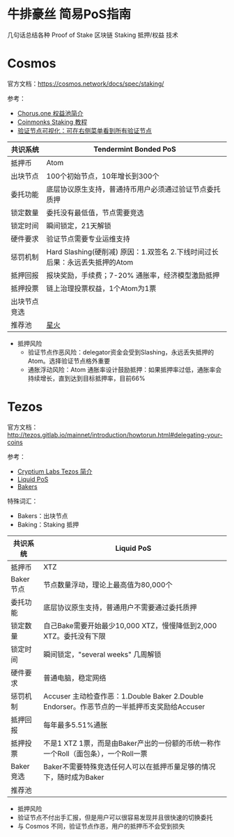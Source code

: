 # 牛排豪丝 简易PoS指南
几句话总结各种 Proof of Stake 区块链 Staking 抵押/权益 技术

# Cosmos
官方文档：https://cosmos.network/docs/spec/staking/  

参考：
* [Chorus.one 权益池简介](https://blog.chorus.one/proof-of-stake-contenders-cosmos-network/)
* [Coinmonks Staking 教程](https://medium.com/coinmonks/cosmos-atom-staking-guide-4a4e703c998a)
* [验证节点可视化：可在右侧菜单看到所有验证节点](https://nylira.net/3d)

|共识系统|Tendermint Bonded PoS|
|---|---|
|抵押币|Atom|
|出块节点|100个初始节点，10年增长到300个|
|委托功能|底层协议原生支持，普通持币用户必须通过验证节点委托质押|
|锁定数量|委托没有最低值，节点需要竞选|
|锁定时间|瞬间锁定，21天解锁|
|硬件要求|验证节点需要专业运维支持|
|惩罚机制|Hard Slashing(硬削减) 原因：1.双签名 2.下线时间过长 后果：永远丢失抵押的Atom|
|抵押回报|报块奖励，手续费；7-20% 通胀率，经济模型激励抵押|
|抵押投票|链上治理投票权益，1个Atom为1票|
|出块节点竞选||
|推荐池|[星火](https://cosmos.sparkpool.com/)|

* 抵押风险
  * 验证节点作恶风险：delegator资金会受到Slashing，永远丢失抵押的Atom。选择验证节点格外重要
  * 通胀浮动风险：Atom 通胀率设计鼓励抵押：如果抵押率过低，通胀率会持续增长，直到达到目标抵押率，目前66%

# Tezos
官方文档：http://tezos.gitlab.io/mainnet/introduction/howtorun.html#delegating-your-coins

参考：
* [Cryptium Labs Tezos 简介](https://medium.com/cryptium/the-hitchhikers-guide-to-tezos-36f112662074)
* [Liquid PoS](https://medium.com/tezos/liquid-proof-of-stake-aec2f7ef1da7)
* [Bakers](https://www.mytezosbaker.com/)

特殊词汇：  
* Bakers：出块节点  
* Baking：Staking 抵押

|共识系统|Liquid PoS|
|---|---|
|抵押币|XTZ|
|Baker节点|节点数量浮动，理论上最高值为80,000个|
|委托功能|底层协议原生支持，普通用户不需要通过委托质押|
|锁定数量|自己Bake需要开始最少10,000 XTZ，慢慢降低到2,000 XTZ。委托没有下限|
|锁定时间|瞬间锁定，"several weeks" 几周解锁|
|硬件要求|普通电脑，稳定网络|
|惩罚机制|Accuser 主动检查作恶：1.Double Baker 2.Double Endorser。作恶节点的一半抵押币支奖励给Accuser|
|抵押回报|每年最多5.51%通胀|
|抵押投票|不是1 XTZ 1票，而是由Baker产出的一份额的币统一称作一个Roll（面包条），一个Roll一票|
|Baker竞选|Baker不需要特殊竞选任何人可以在抵押币量足够的情况下，随时成为Baker|
|推荐池||

* 抵押风险
 * 验证节点不付出手汇报，但是用户可以很容易发现并且很快速的切换委托
 * 与 Cosmos 不同，验证节点作恶，用户的抵押币不会受到损失
